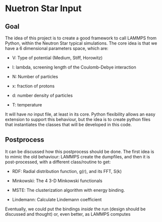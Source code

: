 Nuetron Star Input
==================

Goal
----

The idea of this project is to create a good framework to call LAMMPS
from Python, within the Neutron Star typical simulations. The core idea
is that we have a 6 dimensional parameters space, which are:

- V: Type of potential (Medium, Stiff, Horowitz)

- l: lambda, screening length of the Coulomb-Debye interaction

- N: Number of particles

- x: fraction of protons

- d: number density of particles

- T: temperature

It will have *no* input file, at least in its core. Python flexibility
allows an easy extension to support this behaviour, but the idea is to
create python files that instantiates the classes that will be developed
in this code.

Postprocess
-----------

It can be discussed how this postprocess should be done. The first idea
is to mimic the old behaviour: LAMMPS create the dumpfiles, and then it
is post-processed, with a different class/routine to get:

- RDF: Radial distribution function, g(r), and its FFT, S(k)

- Minkowski: The 4 3-D Minkowski functionals

- MSTE: The clusterization algorithm with energy binding.

- Lindemann: Calculate Lindemann coefficient

Eventually, we could put the bindings *inside* the run (design should be
discussed and thought) or, even better, as LAMMPS computes
